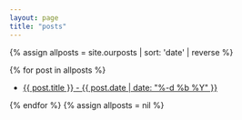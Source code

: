 ```yaml
---
layout: page
title: "posts"
---
```


{% assign allposts = site.ourposts | sort: 'date' | reverse %}

{% for post in allposts %}
  <ul class="post-list">
    <li>
    <a href="{{ post.url }}">{{ post.title }} - {{ post.date | date: "%-d %b %Y" }}</a>
    </li>
  </ul>
{% endfor %}
{% assign allposts = nil %}
